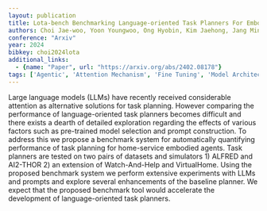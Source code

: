 ```yaml
---
layout: publication
title: Lota-bench Benchmarking Language-oriented Task Planners For Embodied Agents
authors: Choi Jae-woo, Yoon Youngwoo, Ong Hyobin, Kim Jaehong, Jang Minsu
conference: "Arxiv"
year: 2024
bibkey: choi2024lota
additional_links:
  - {name: "Paper", url: "https://arxiv.org/abs/2402.08178"}
tags: ['Agentic', 'Attention Mechanism', 'Fine Tuning', 'Model Architecture', 'Prompting', 'Reinforcement Learning']
---
```

Large language models (LLMs) have recently received considerable attention as alternative solutions for task planning. However comparing the performance of language-oriented task planners becomes difficult and there exists a dearth of detailed exploration regarding the effects of various factors such as pre-trained model selection and prompt construction. To address this we propose a benchmark system for automatically quantifying performance of task planning for home-service embodied agents. Task planners are tested on two pairs of datasets and simulators 1) ALFRED and AI2-THOR 2) an extension of Watch-And-Help and VirtualHome. Using the proposed benchmark system we perform extensive experiments with LLMs and prompts and explore several enhancements of the baseline planner. We expect that the proposed benchmark tool would accelerate the development of language-oriented task planners.
